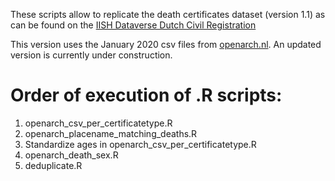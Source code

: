 These scripts allow to replicate the death certificates dataset (version 1.1) as can be found on
the [IISH Dataverse Dutch Civil Registration](https://datasets.iisg.amsterdam/dataset.xhtml?persistentId=hdl:10622/PCAEGG) 

This version uses the January 2020 csv files from [openarch.nl](openarch.nl). An updated version is currently under construction.

  # Order of execution of .R scripts:

  1. openarch_csv_per_certificatetype.R
  2. openarch_placename_matching_deaths.R
  3. Standardize ages in openarch_csv_per_certificatetype.R
  4. openarch_death_sex.R
  5. deduplicate.R
